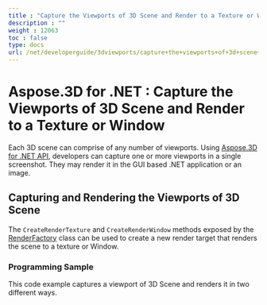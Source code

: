 ```yaml
---
title : "Capture the Viewports of 3D Scene and Render to a Texture or Window" 
description : "" 
weight : 12063 
toc : false
type: docs
url: /net/developerguide/3dviewports/capture+the+viewports+of+3d+scene+and+render+to+a+texture+or+window/
---
```


# Aspose.3D for .NET : Capture the Viewports of 3D Scene and Render to a Texture or Window


Each 3D scene can comprise of any number of viewports. Using [Aspose.3D for .NET API](http://www.aspose.com/3d-component-suite.aspx), developers can capture one or more viewports in a single screenshot. They may render it in the GUI based .NET application or an image.

## Capturing and Rendering the Viewports of 3D Scene

The `CreateRenderTexture` and `CreateRenderWindow` methods exposed by the [RenderFactory](http://www.aspose.com/api/net/3d/aspose.threed.render/renderfactory) class can be used to create a new render target that renders the scene to a texture or Window.

### Programming Sample

This code example captures a viewport of 3D Scene and renders it in two different ways.

